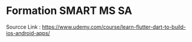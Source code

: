 # Formation SMART MS SA

Sourcce Link : 
https://www.udemy.com/course/learn-flutter-dart-to-build-ios-android-apps/
